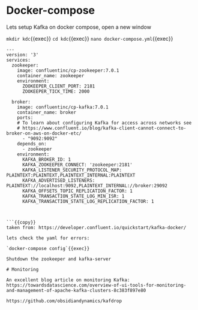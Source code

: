 # Docker-compose

Lets setup Kafka on docker compose, open a new window

`mkdir kdc`{{exec}}
`cd kdc`{{exec}}
`nano docker-compose.yml`{{exec}}

```
---
version: '3'
services:
  zookeeper:
    image: confluentinc/cp-zookeeper:7.0.1
    container_name: zookeeper
    environment:
      ZOOKEEPER_CLIENT_PORT: 2181
      ZOOKEEPER_TICK_TIME: 2000

  broker:
    image: confluentinc/cp-kafka:7.0.1
    container_name: broker
    ports:
    # To learn about configuring Kafka for access across networks see
    # https://www.confluent.io/blog/kafka-client-cannot-connect-to-broker-on-aws-on-docker-etc/
      - "9092:9092"
    depends_on:
      - zookeeper
    environment:
      KAFKA_BROKER_ID: 1
      KAFKA_ZOOKEEPER_CONNECT: 'zookeeper:2181'
      KAFKA_LISTENER_SECURITY_PROTOCOL_MAP: PLAINTEXT:PLAINTEXT,PLAINTEXT_INTERNAL:PLAINTEXT
      KAFKA_ADVERTISED_LISTENERS: PLAINTEXT://localhost:9092,PLAINTEXT_INTERNAL://broker:29092
      KAFKA_OFFSETS_TOPIC_REPLICATION_FACTOR: 1
      KAFKA_TRANSACTION_STATE_LOG_MIN_ISR: 1
      KAFKA_TRANSACTION_STATE_LOG_REPLICATION_FACTOR: 1



```{{copy}}
taken from: https://developer.confluent.io/quickstart/kafka-docker/

lets check the yaml for errors:

`docker-compose config`{{exec}}

Shutdown the zookeeper and kafka-server

# Monitoring

An excellent blog article on monitoring Kafka:
https://towardsdatascience.com/overview-of-ui-tools-for-monitoring-and-management-of-apache-kafka-clusters-8c383f897e80

https://github.com/obsidiandynamics/kafdrop